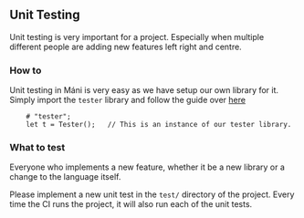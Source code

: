 ## Unit Testing
Unit testing is very important for a project. Especially when multiple different people are adding new features left right and centre.

### How to
Unit testing in Máni is very easy as we have setup our own library for it.
Simply import the `tester` library and follow the guide over [here](std/tester.md)

~~~ mani
    # "tester";
    let t = Tester();   // This is an instance of our tester library.
~~~

### What to test
Everyone who implements a new feature, whether it be a new library or a change to the language itself.

Please implement a new unit test in the `test/` directory of the project.
Every time the CI runs the project, it will also run each of the unit tests.